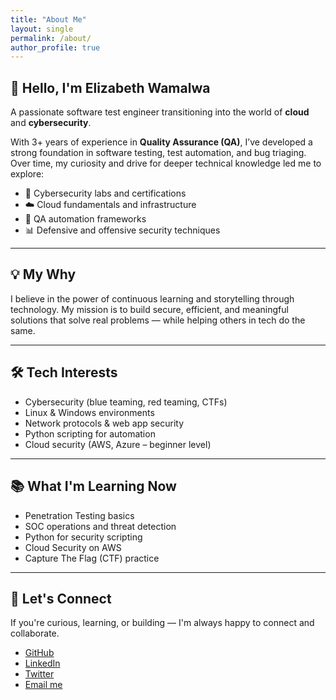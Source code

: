 ```yaml
---
title: "About Me"
layout: single
permalink: /about/
author_profile: true
---
```


## 👋 Hello, I'm Elizabeth Wamalwa

A passionate software test engineer transitioning into the world of **cloud** and **cybersecurity**.

With 3+ years of experience in **Quality Assurance (QA)**, I’ve developed a strong foundation in software testing, test automation, and bug triaging. Over time, my curiosity and drive for deeper technical knowledge led me to explore:

- 🔐 Cybersecurity labs and certifications  
- ☁️ Cloud fundamentals and infrastructure  
- 🧪 QA automation frameworks  
- 📊 Defensive and offensive security techniques  

---

## 💡 My Why

I believe in the power of continuous learning and storytelling through technology. My mission is to build secure, efficient, and meaningful solutions that solve real problems — while helping others in tech do the same.

---

## 🛠️ Tech Interests

- Cybersecurity (blue teaming, red teaming, CTFs)
- Linux & Windows environments
- Network protocols & web app security
- Python scripting for automation
- Cloud security (AWS, Azure – beginner level)

---

## 📚 What I'm Learning Now

- Penetration Testing basics
- SOC operations and threat detection
- Python for security scripting
- Cloud Security on AWS
- Capture The Flag (CTF) practice

---

## 🙌 Let's Connect

If you're curious, learning, or building — I'm always happy to connect and collaborate.

- [GitHub](https://github.com/elizabethwamalwa)  
- [LinkedIn](https://www.linkedin.com/in/elizabeth-wamalwa)  
- [Twitter](https://twitter.com/Wamalwaelizabeth)  
- [Email me](mailto:elizabethwamalwa001@gmail.com)

